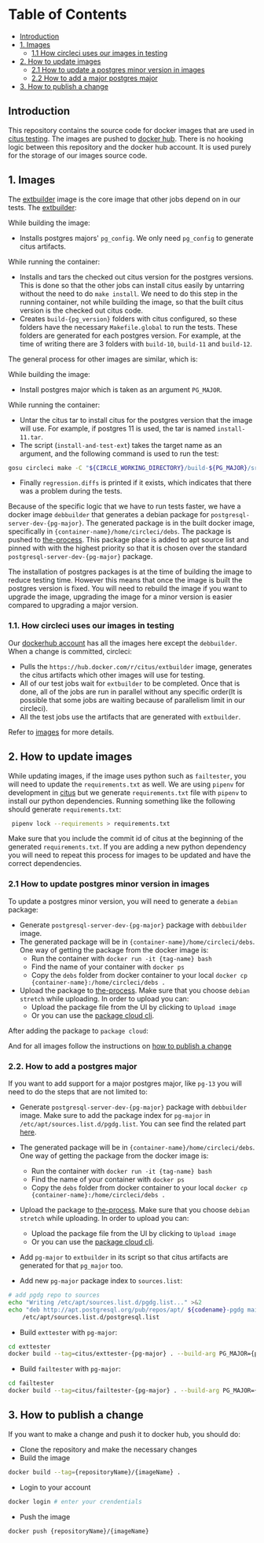 # Table of Contents

* [Introduction](#Introduction)
* [1. Images](#1-images)
  * [1.1 How circleci uses our images in testing](#11-How-circleci-uses-our-images-in-testing)
* [2. How to update images](#2-How-to-update-images)
  * [2.1 How to update a postgres minor version in images](#2.1-How-to-update-postgres-minor-version-in-images)
  * [2.2 How to add a major postgres major](#2.2-How-to-add-a-major-postgres-major)
* [3. How to publish a change](#3-How-to-publish-a-change)

## Introduction

This repository contains the source code for docker images that are used in [citus testing](https://github.com/citusdata/citus/blob/master/.circleci/config.yml). The images are pushed to [docker hub](https://hub.docker.com/u/citus). There is no hooking logic between this repository and the docker hub account. It is used purely for the storage of our images source code.

## 1. Images

The [extbuilder](https://github.com/citusdata/the-process/tree/master/circleci/images/extbuilder) image is the core image that other jobs depend on in our tests. The [extbuilder](https://github.com/citusdata/the-process/tree/master/circleci/images/extbuilder):

While building the image:

* Installs postgres majors' `pg_config`. We only need `pg_config` to generate citus artifacts.

While running the container:

* Installs and tars the checked out citus version for the postgres versions. This is done so that the other jobs can install citus easily by untarring without the need to do `make install`. We need to do this step in the running container, not while building the image, so that the built citus version is the checked out citus code.
* Creates `build-{pg_version}` folders with citus configured, so these folders have the necessary `Makefile.global` to run the tests. These folders are generated for each postgres version. For example, at the time of writing there are 3 folders with `build-10`, `build-11` and `build-12`.

The general process for other images are similar, which is:

While building the image:

* Install postgres major which is taken as an argument `PG_MAJOR`.

While running the container:

* Untar the citus tar to install citus for the postgres version that the image will use. For example, if postgres 11 is used, the tar is named `install-11.tar`.
* The script (`install-and-test-ext`) takes the target name as an argument, and the following command is used to run the test:

```bash
gosu circleci make -C "${CIRCLE_WORKING_DIRECTORY}/build-${PG_MAJOR}/src/test/regress" "${@}"
```

* Finally `regression.diffs` is printed if it exists, which indicates that there was a problem during the tests.

Because of the specific logic that we have to run tests faster, we have a docker image `debbuilder` that generates a debian package for `postgresql-server-dev-{pg-major}`. The generated package is in the built docker image, specifically in `{container-name}/home/circleci/debs`. The package is pushed to [the-process](https://packagecloud.io/citus-bot/the-process). This package place is added to apt source list and pinned with with the highest priority so that it is chosen over the standard `postgresql-server-dev-{pg-major}` package.

The installation of postgres packages is at the time of building the image to reduce testing time. However this means that once the image is built the postgres version is fixed. You will need to rebuild the image if you want to upgrade the image, upgrading the image for a minor version is easier compared to upgrading a major version.

### 1.1. How circleci uses our images in testing

Our [dockerhub account](https://hub.docker.com/u/citus) has all the images here except the `debbuilder`. When a change is committed, circleci:

* Pulls the `https://hub.docker.com/r/citus/extbuilder` image, generates the citus artifacts which other images will use for testing.
* All of our test jobs wait for `extbuilder` to be completed. Once that is done, all of the jobs are run in parallel without any specific order(It is possible that some jobs are waiting because of parallelism limit in our circleci).
* All the test jobs use the artifacts that are generated with `extbuilder`.

Refer to [images](#1-images) for more details.

## 2. How to update images

While updating images, if the image uses python such as `failtester`, you will need to update the `requirements.txt` as well. We are using `pipenv` for development in [citus](https://github.com/citusdata/citus) but we generate `requirements.txt` file with `pipenv` to install our python dependencies. Running something like the following should generate `requirements.txt`:

```bash
 pipenv lock --requirements > requirements.txt
```

Make sure that you include the commit id of citus at the beginning of the generated `requirements.txt`. If you are adding a new python dependency you will need to repeat this process for images to be updated and have the correct dependencies.

### 2.1 How to update postgres minor version in images

To update a postgres minor version, you will need to generate a `debian` package:

* Generate `postgresql-server-dev-{pg-major}` package with `debbuilder` image.
* The generated package will be in `{container-name}/home/circleci/debs`. One way of getting the package from the docker image is:
  * Run the container with `docker run -it {tag-name} bash`
  * Find the name of your container with `docker ps`
  * Copy the `debs` folder from docker container to your local `docker cp {container-name}:/home/circleci/debs .`
* Upload the package to [the-process](https://packagecloud.io/citus-bot/the-process). Make sure that you choose `debian stretch` while uploading. In order to upload you can:
  * Upload the package file from the UI by clicking to `Upload image`
  * Or you can use the [package cloud cli](https://packagecloud.io/l/cli).

After adding the package to `package cloud`:

And for all images follow the instructions on [how to publish a change](#4-How-to-publish-a-change)

### 2.2. How to add a postgres major

If you want to add support for a major postgres major, like `pg-13` you will need to do the steps that are not limited to:

* Generate `postgresql-server-dev-{pg-major}` package with `debbuilder` image. Make sure to add the package index for `pg-major` in `/etc/apt/sources.list.d/pgdg.list`. You can see find the related part [here](https://github.com/citusdata/the-process/blob/master/circleci/images/debbuilder/files/install-builddeps).
* The generated package will be in `{container-name}/home/circleci/debs`. One way of getting the package from the docker image is:
  * Run the container with `docker run -it {tag-name} bash`
  * Find the name of your container with `docker ps`
  * Copy the `debs` folder from docker container to your local `docker cp {container-name}:/home/circleci/debs .`
* Upload the package to [the-process](https://packagecloud.io/citus-bot/the-process). Make sure that you choose `debian stretch` while uploading. In order to upload you can:
  * Upload the package file from the UI by clicking to `Upload image`
  * Or you can use the [package cloud cli](https://packagecloud.io/l/cli).
  
* Add `pg-major` to `extbuilder` in its script so that citus artifacts are generated for that `pg_major` too.
* Add new `pg-major` package index to `sources.list`:

```bash
# add pgdg repo to sources
echo "Writing /etc/apt/sources.list.d/pgdg.list..." >&2
echo "deb http://apt.postgresql.org/pub/repos/apt/ ${codename}-pgdg main ${PG-MAJOR}" > \
    /etc/apt/sources.list.d/postgresql.list
```

* Build `exttester` with `pg-major`:

```bash
cd exttester
docker build --tag=citus/exttester-{pg-major} . --build-arg PG_MAJOR={pg-major}
```

* Build `failtester` with `pg-major`:

```bash
cd failtester
docker build --tag=citus/failtester-{pg-major} . --build-arg PG_MAJOR={pg-major}
```

## 3. How to publish a change

If you want to make a change and push it to docker hub, you should do:

* Clone the repository and make the necessary changes
* Build the image

```bash
docker build --tag={repositoryName}/{imageName} .
```

* Login to your account

```bash
docker login # enter your crendentials
```

* Push the image

```bash
docker push {repositoryName}/{imageName}
```
